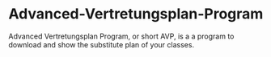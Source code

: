 # Advanced-Vertretungsplan-Program
Advanced Vertretungsplan Program, or short AVP, is a a program to download and show the substitute plan of your classes.
